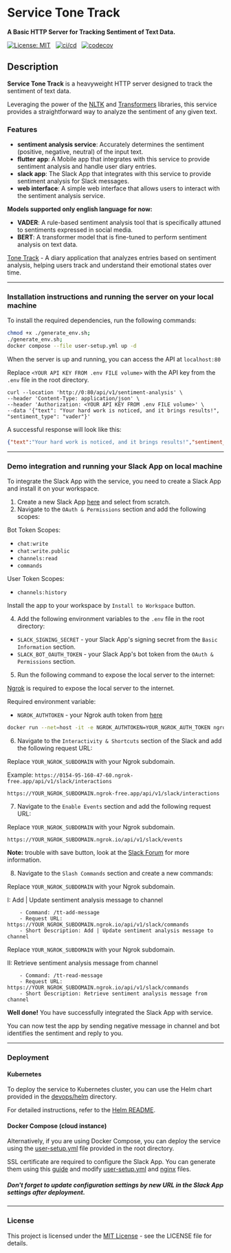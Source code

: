 # Service Tone Track

**A Basic HTTP Server for Tracking Sentiment of Text Data.**

[![License: MIT](https://img.shields.io/badge/License-MIT-yellow.svg)](LICENSE) &nbsp;
[![ci/cd](https://github.com/Alpaca00/tone-track-service/actions/workflows/ci-cd.yml/badge.svg)](https://github.com/Alpaca00/tone-track-service/actions/workflows/ci-cd.yml) &nbsp;
[![codecov](https://codecov.io/github/Alpaca00/tone-track-service/graph/badge.svg?token=6DRXV5SZ7C)](https://codecov.io/github/Alpaca00/tone-track-service)


## Description

**Service Tone Track** is a heavyweight HTTP server designed to track the sentiment of text data. 

Leveraging the power of the [NLTK](https://www.nltk.org/) and [Transformers](https://huggingface.co/transformers/) libraries, this service provides a straightforward way to analyze the sentiment of any given text.

### Features

- **sentiment analysis service**: Accurately determines the sentiment (positive, negative, neutral) of the input text.
- **flutter app**: A Mobile app that integrates with this service to provide sentiment analysis and handle user diary entries.
- **slack app**: The Slack App that integrates with this service to provide sentiment analysis for Slack messages.
- **web interface**: A simple web interface that allows users to interact with the sentiment analysis service.

**Models supported only english language for now:**
- **VADER**: A rule-based sentiment analysis tool that is specifically attuned to sentiments expressed in social media.
- **BERT**: A transformer model that is fine-tuned to perform sentiment analysis on text data.


[Tone Track](https://github.com/Alpaca00/tone-track-app/releases) - A diary application that analyzes entries based on sentiment analysis, helping users track and understand their emotional states over time.

---

### Installation instructions and running the server on your local machine

To install the required dependencies, run the following commands:

```bash
chmod +x ./generate_env.sh;
./generate_env.sh;
docker compose --file user-setup.yml up -d
```

When the server is up and running, you can access the API at `localhost:80`

Replace `<YOUR API KEY FROM .env FILE volume>` with the API key from the `.env` file in the root directory.

```curl
curl --location 'http://0:80/api/v1/sentiment-analysis' \
--header 'Content-Type: application/json' \
--header 'Authorization: <YOUR API KEY FROM .env FILE volume>' \
--data '{"text": "Your hard work is noticed, and it brings results!", "sentiment_type": "vader"}'
```

A successful response will look like this:
```json
{"text":"Your hard work is noticed, and it brings results!","sentiment_result":"negative"}
```


---

### Demo integration and running your Slack App on local machine

To integrate the Slack App with the service, you need to create a Slack App and install it on your workspace.

1. Create a new Slack App [here](https://api.slack.com/apps?new_app=1) and select from scratch.
2. Navigate to the `OAuth & Permissions` section and add the following scopes:

Bot Token Scopes:
 - `chat:write`
 - `chat:write.public`
 - `channels:read`
 - `commands`

User Token Scopes:
 - `channels:history`

Install the app to your workspace by `Install to Workspace` button.

4. Add the following environment variables to the `.env` file in the root directory:
- `SLACK_SIGNING_SECRET`  - your Slack App's signing secret from the `Basic Information` section.
- `SLACK_BOT_OAUTH_TOKEN` - your Slack App's bot token from the `OAuth & Permissions` section.

5. Run the following command to expose the local server to the internet:

[Ngrok](https://ngrok.com/) is required to expose the local server to the internet.

Required environment variable:
- `NGROK_AUTHTOKEN` - your Ngrok auth token from [here](https://dashboard.ngrok.com/get-started/your-authtoken)
```bash
docker run --net=host -it -e NGROK_AUTHTOKEN=YOUR_NGROK_AUTH_TOKEN ngrok/ngrok:latest http 80
```
6. Navigate to the `Interactivity & Shortcuts` section of the Slack and add the following request URL:

Replace `YOUR_NGROK_SUBDOMAIN` with your Ngrok subdomain.

Example: `https://0154-95-160-47-60.ngrok-free.app/api/v1/slack/interactions`

```text
https://YOUR_NGROK_SUBDOMAIN.ngrok-free.app/api/v1/slack/interactions
```
7. Navigate to the `Enable Events` section and add the following request URL:

Replace `YOUR_NGROK_SUBDOMAIN` with your Ngrok subdomain.
```
https://YOUR_NGROK_SUBDOMAIN.ngrok.io/api/v1/slack/events
```
**Note:** trouble with save button, look at the [Slack Forum](https://forums.slackcommunity.com/s/question/0D53a000092sM1LCAU/save-changes-button-in-event-subscription-of-apislackcom-isnt-working-whenever-one-clicks-on-it-it-just-selects-something-else-on-the-screen?language=en_US) for more information.

8. Navigate to the `Slash Commands` section and create a new commands:

Replace `YOUR_NGROK_SUBDOMAIN` with your Ngrok subdomain.

I: Add | Update sentiment analysis message to channel
```text
    - Command: /tt-add-message
    - Request URL: https://YOUR_NGROK_SUBDOMAIN.ngrok.io/api/v1/slack/commands
    - Short Description: Add | Update sentiment analysis message to channel
```

Replace `YOUR_NGROK_SUBDOMAIN` with your Ngrok subdomain.

   II: Retrieve sentiment analysis message from channel
```text
    - Command: /tt-read-message
    - Request URL: https://YOUR_NGROK_SUBDOMAIN.ngrok.io/api/v1/slack/commands
    - Short Description: Retrieve sentiment analysis message from channel
```

**Well done!** You have successfully integrated the Slack App with service.

You can now test the app by sending negative message in channel and bot identifies the sentiment and reply to you.

---

### Deployment

#### Kubernetes
To deploy the service to Kubernetes cluster, you can use the Helm chart provided in the [devops/helm](devops/helm) directory.

For detailed instructions, refer to the [Helm README](devops/helm/README.md).


#### Docker Compose (cloud instance)
Alternatively, if you are using Docker Compose, you can deploy the service using the [user-setup.yml](user-setup.yml) file provided in the root directory.


SSL certificate are required to configure the Slack App. You can generate them using this [guide](https://mindsers.blog/en/post/https-using-nginx-certbot-docker/) and modify [user-setup.yml](user-setup.yml) and [nginx](nginx/conf/demo/user-setup.conf) files.


##### Don't forget to update configuration settings by new URL in the Slack App settings after deployment.


---

### License
This project is licensed under the [MIT License](LICENSE) - see the LICENSE file for details.
